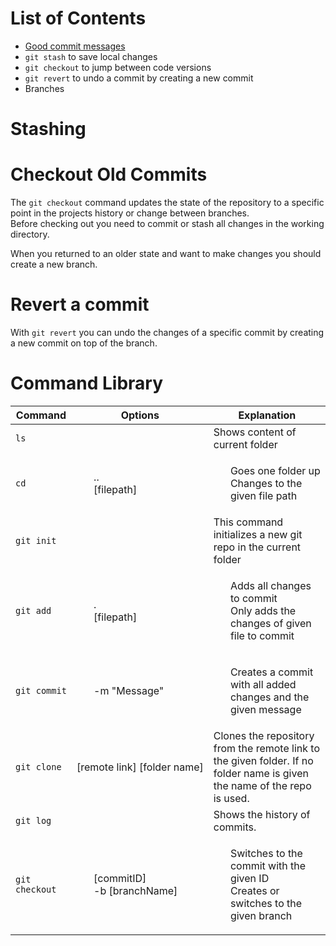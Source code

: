 # List of Contents
- [Good commit messages](commit-messages)
- `git stash` to save local changes
- `git checkout` to jump between code versions
- `git revert` to undo a commit by creating a new commit
- Branches

# Stashing

# Checkout Old Commits
The `git checkout` command updates the state of the repository to a specific point in the projects history or change between branches.  
Before checking out you need to commit or stash all changes in the working directory.

When you returned to an older state and want to make changes you should create a new branch.

# Revert a commit
With `git revert` you can undo the changes of a specific commit by creating a new commit on top of the branch.


# Command Library

| Command | Options | Explanation
| --- | --- | --- |
| `ls` |  | Shows content of current folder |
| `cd` |  <ul style="list-style-type:none;"><li>..</li><li>[filepath]</li></ul> | <ul style="list-style-type:none;"><li>Goes one folder up</li><li>Changes to the given file path</li></ul>  |
| `git init` |  | This command initializes a new git repo in the current  folder |
| `git add` | <ul style="list-style-type:none;"><li>.</li><li>[filepath]</li></ul> |<ul style="list-style-type:none;"><li>Adds all changes to commit</li><li>Only adds the changes of given file to commit</li></ul> |
| <nobr>`git commit` </nobr>| <ul style="list-style-type:none;"><li>-m "Message"</li></ul> |<ul style="list-style-type:none;"><li>Creates a commit with all added changes and the given message</li></ul> |
| `git clone ` | <nobr>[remote link] [folder name] </nobr> | Clones the repository from the remote link to the given folder. If no folder name is given the name of the repo is used. |
| `git log ` | | Shows the history of commits.|
| `git checkout` |  <ul style="list-style-type:none;"><li>[commitID]</li><li>-b [branchName]</li></ul> | <ul style="list-style-type:none;"><li>Switches to the commit with the given ID</li><li>Creates or switches to the given branch</li></ul> |